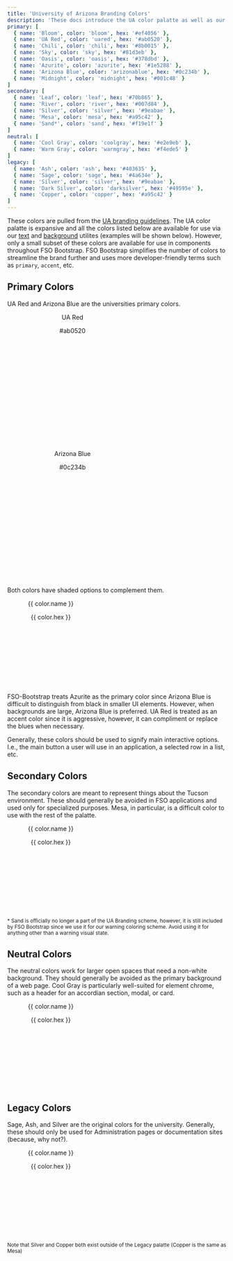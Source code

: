 ```yaml
---
title: 'University of Arizona Branding Colors'
description: 'These docs introduce the UA color palatte as well as our FSO Bootstrap Palatte (a subset of the UA branding colors with some additional options), as well as the many utilities available to implement these colors.'
primary: [
  { name: 'Bloom', color: 'bloom', hex: '#ef4056' },
  { name: 'UA Red', color: 'uared', hex: '#ab0520' },
  { name: 'Chili', color: 'chili', hex: '#8b0015' },
  { name: 'Sky', color: 'sky', hex: '#81d3eb' },
  { name: 'Oasis', color: 'oasis', hex: '#378dbd' },
  { name: 'Azurite', color: 'azurite', hex: '#1e5288' },
  { name: 'Arizona Blue', color: 'arizonablue', hex: '#0c234b' },
  { name: 'Midnight', color: 'midnight', hex: '#001c48' }
]
secondary: [
  { name: 'Leaf', color: 'leaf', hex: '#70b865' },
  { name: 'River', color: 'river', hex: '#007d84' },
  { name: 'Silver', color: 'silver', hex: '#9eabae' },
  { name: 'Mesa', color: 'mesa', hex: '#a95c42' },
  { name: 'Sand*', color: 'sand', hex: '#f19e1f' }
]
neutral: [
  { name: 'Cool Gray', color: 'coolgray', hex: '#e2e9eb' },
  { name: 'Warm Gray', color: 'warmgray', hex: '#f4ede5' }
]
legacy: [
  { name: 'Ash', color: 'ash', hex: '#403635' },
  { name: 'Sage', color: 'sage', hex: '#4a634e' },
  { name: 'Silver', color: 'silver', hex: '#9eabae' },
  { name: 'Dark Silver', color: 'darksilver', hex: '#49595e' },
  { name: 'Copper', color: 'copper', hex: '#a95c42' }
]
---
```


These colors are pulled from the [UA branding guidelines](https://brand.arizona.edu/ua-color-palette). The UA color palatte is expansive and all the colors listed below are available for use via our [text](#text-color) and [background](#background-color) utilites (examples will be shown below). However, only a small subset of these colors are available for use in components throughout FSO Bootstrap. FSO Bootstrap simplifies the number of colors to streamline the brand further and uses more developer-friendly terms such as `primary`, `accent`, etc.

## Primary Colors

UA Red and Arizona Blue are the universities primary colors.

<div class="mb-4 d-flex flex-row flex-wrap justify-content-center">
  <div class="m-2 p-2 d-flex flex-column justify-content-center bg-uared text-light"
       style="width:300px; height:300px; text-align:center;">
    <p class="h5">UA Red</p>
    <p>#ab0520</p>
  </div>
  <div class="m-2 p-2 d-flex flex-column justify-content-center bg-arizonablue text-light"
       style="width:300px; height:300px; text-align:center;">
    <p class="h5">Arizona Blue</p>
    <p>#0c234b</p>
  </div>
</div>

Both colors have shaded options to complement them.

<div class="mb-4 d-flex flex-row flex-wrap justify-content-center">
  <div v-for="color in $page.frontmatter.primary" :key="color.color"
       class="m-2 p-2 d-flex flex-column justify-content-center"
       :class="['bg-' + color.color, color.color == 'light' ? 'text-dark' : 'text-light' ]"
       style="width:200px; height:200px; text-align:center;">
    <p class="h5">{{ color.name }}</p>
    <p>{{ color.hex }}</p>
  </div>
</div>

FSO-Bootstrap treats Azurite as the primary color since Arizona Blue is difficult to distinguish from black in smaller UI elements. However, when backgrounds are large, Arizona Blue is preferred. UA Red is treated as an accent color since it is aggressive, however, it can compliment or replace the blues when necessary.

Generally, these colors should be used to signify main interactive options. I.e., the main button a user will use in an application, a selected row in a list, etc.

## Secondary Colors

The secondary colors are meant to represent things about the Tucson environment. These should generally be avoided in FSO applications and used only for specialized purposes. Mesa, in particular, is a difficult color to use with the rest of the palatte.

<div class="mb-4 d-flex flex-row flex-wrap justify-content-center">
  <div v-for="color in $page.frontmatter.secondary" :key="color.color"
       class="m-2 p-2 d-flex flex-column justify-content-center"
       :class="['bg-' + color.color, color.color == 'light' ? 'text-dark' : 'text-light' ]"
       style="width:200px; height:200px; text-align:center;">
    <p class="h5">{{ color.name }}</p>
    <p>{{ color.hex }}</p>
  </div>
</div>

<small> \* Sand is officially no longer a part of the UA Branding scheme, however, it is still included by FSO Bootstrap since we use it for our warning coloring scheme. Avoid using it for anything other than a warning visual state.</small> 

## Neutral Colors

The neutral colors work for larger open spaces that need a non-white background. They should generally be avoided as the primary background of a web page. Cool Gray is particularly well-suited for element chrome, such as a header for an accordian section, modal, or card.

<div class="mb-4 d-flex flex-row flex-wrap justify-content-center">
  <div v-for="color in $page.frontmatter.neutral" :key="color.color"
       class="m-2 p-2 d-flex flex-column justify-content-center"
       :class="['bg-' + color.color, 'text-dark']"
       style="width:200px; height:200px; text-align:center;">
    <p class="h5">{{ color.name }}</p>
    <p>{{ color.hex }}</p>
  </div>
</div>

## Legacy Colors

Sage, Ash, and Silver are the original colors for the university. Generally, these should only be used for Administration pages or documentation sites (because, why not?).

<div class="mb-4 d-flex flex-row flex-wrap justify-content-center">
  <div v-for="color in $page.frontmatter.legacy" :key="color.color"
       class="m-2 p-2 d-flex flex-column justify-content-center"
       :class="['bg-' + color.color, color.color == 'light' ? 'text-dark' : 'text-light' ]"
       style="width:200px; height:200px; text-align:center;">
    <p class="h5">{{ color.name }}</p>
    <p>{{ color.hex }}</p>
  </div>
</div>

<small>Note that Silver and Copper both exist outside of the Legacy palatte (Copper is the same as Mesa)</small>
